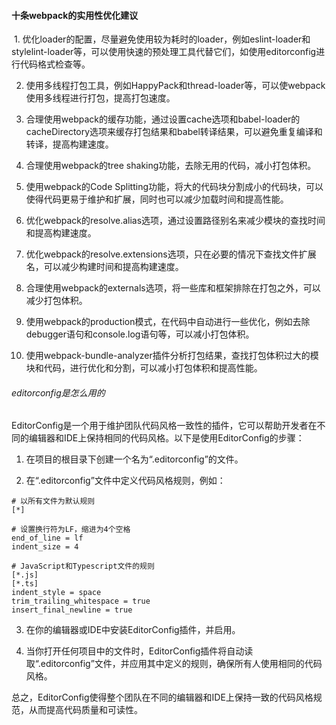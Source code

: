 #### 十条webpack的实用性优化建议

​	1. 优化loader的配置，尽量避免使用较为耗时的loader，例如eslint-loader和stylelint-loader等，可以使用快速的预处理工具代替它们，如使用editorconfig进行代码格式检查等。

2. 使用多线程打包工具，例如HappyPack和thread-loader等，可以使webpack使用多线程进行打包，提高打包速度。

3. 合理使用webpack的缓存功能，通过设置cache选项和babel-loader的cacheDirectory选项来缓存打包结果和babel转译结果，可以避免重复编译和转译，提高构建速度。

4. 合理使用webpack的tree shaking功能，去除无用的代码，减小打包体积。

5. 使用webpack的Code Splitting功能，将大的代码块分割成小的代码块，可以使得代码更易于维护和扩展，同时也可以减少加载时间和提高性能。

6. 优化webpack的resolve.alias选项，通过设置路径别名来减少模块的查找时间和提高构建速度。

7. 优化webpack的resolve.extensions选项，只在必要的情况下查找文件扩展名，可以减少构建时间和提高构建速度。

8. 合理使用webpack的externals选项，将一些库和框架排除在打包之外，可以减少打包体积。

9. 使用webpack的production模式，在代码中自动进行一些优化，例如去除debugger语句和console.log语句等，可以减小打包体积。

10. 使用webpack-bundle-analyzer插件分析打包结果，查找打包体积过大的模块和代码，进行优化和分割，可以减小打包体积和提高性能。

###### editorconfig是怎么用的

EditorConfig是一个用于维护团队代码风格一致性的插件，它可以帮助开发者在不同的编辑器和IDE上保持相同的代码风格。以下是使用EditorConfig的步骤：

1. 在项目的根目录下创建一个名为“.editorconfig”的文件。

2. 在“.editorconfig”文件中定义代码风格规则，例如：

```
# 以所有文件为默认规则
[*]

# 设置换行符为LF，缩进为4个空格
end_of_line = lf
indent_size = 4

# JavaScript和Typescript文件的规则
[*.js]
[*.ts]
indent_style = space
trim_trailing_whitespace = true
insert_final_newline = true
```

3. 在你的编辑器或IDE中安装EditorConfig插件，并启用。

4. 当你打开任何项目中的文件时，EditorConfig插件将自动读取“.editorconfig”文件，并应用其中定义的规则，确保所有人使用相同的代码风格。

总之，EditorConfig使得整个团队在不同的编辑器和IDE上保持一致的代码风格规范，从而提高代码质量和可读性。